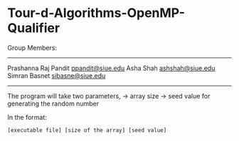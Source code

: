 # Tour-d-Algorithms-OpenMP-Qualifier

Group Members:
_____________________________________________________________
Prashanna Raj Pandit		ppandit@siue.edu
Asha Shah			ashshah@siue.edu
Simran Basnet			sibasne@siue.edu
_____________________________________________________________


The program will take two parameters, 
	-> array size
	-> seed value for generating the random number 

In the format: 

	[executable file] [size of the array] [seed value]
	
